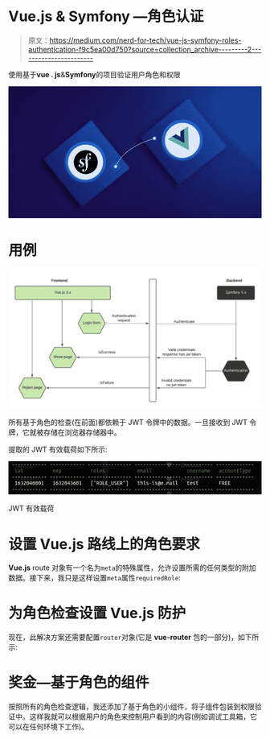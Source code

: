 # Vue.js & Symfony —角色认证

> 原文：<https://medium.com/nerd-for-tech/vue-js-symfony-roles-authentication-f9c5ea00d750?source=collection_archive---------2----------------------->

使用基于**vue . js**&**Symfony**的项目验证用户角色和权限

![](img/6e715c0c7625899de8917763c3991470.png)

# **用例**

![](img/6c871442bc0f1575ec41878321accf7f.png)

所有基于角色的检查(在前面)都依赖于 JWT 令牌中的数据。一旦接收到 JWT 令牌，它就被存储在浏览器存储器中。

提取的 JWT 有效载荷如下所示:

![](img/34b2d987e4f83c80c5b342fb28636fd2.png)

JWT 有效载荷

# **设置 Vue.js 路线上的角色要求**

**Vue.js** route 对象有一个名为`meta`的特殊属性，允许设置所需的任何类型的附加数据。接下来，我只是这样设置`meta`属性`requiredRole`:

# **为角色检查设置 Vue.js 防护**

现在，此解决方案还需要配置`router`对象(它是 **vue-router** 包的一部分)，如下所示:

# **奖金—基于角色的组件**

按照所有的角色检查逻辑，我还添加了基于角色的小组件，将子组件包装到权限验证中。这样我就可以根据用户的角色来控制用户看到的内容(例如调试工具箱，它可以在任何环境下工作)。